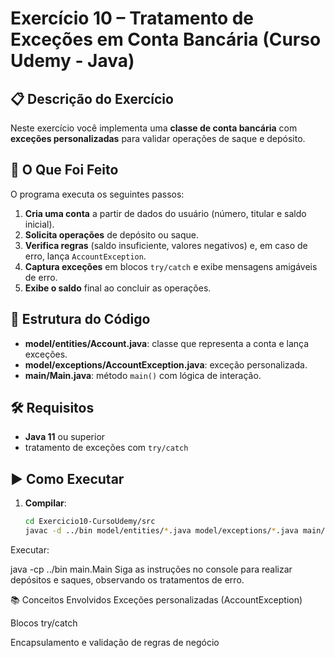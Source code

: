 # Exercício 10 – Tratamento de Exceções em Conta Bancária (Curso Udemy - Java)

## 📋 Descrição do Exercício
Neste exercício você implementa uma **classe de conta bancária** com **exceções personalizadas** para validar operações de saque e depósito.

## 🧠 O Que Foi Feito
O programa executa os seguintes passos:

1. **Cria uma conta** a partir de dados do usuário (número, titular e saldo inicial).  
2. **Solicita operações** de depósito ou saque.  
3. **Verifica regras** (saldo insuficiente, valores negativos) e, em caso de erro, lança `AccountException`.  
4. **Captura exceções** em blocos `try/catch` e exibe mensagens amigáveis de erro.  
5. **Exibe o saldo** final ao concluir as operações.

## 📁 Estrutura do Código
- **model/entities/Account.java**: classe que representa a conta e lança exceções.  
- **model/exceptions/AccountException.java**: exceção personalizada.  
- **main/Main.java**: método `main()` com lógica de interação.

## 🛠️ Requisitos
- **Java 11** ou superior  
- tratamento de exceções com `try/catch`  

## ▶️ Como Executar
1. **Compilar**:  
   ```bash
   cd Exercicio10-CursoUdemy/src
   javac -d ../bin model/entities/*.java model/exceptions/*.java main/Main.java
Executar:

java -cp ../bin main.Main
Siga as instruções no console para realizar depósitos e saques, observando os tratamentos de erro.

📚 Conceitos Envolvidos
Exceções personalizadas (AccountException)

Blocos try/catch

Encapsulamento e validação de regras de negócio